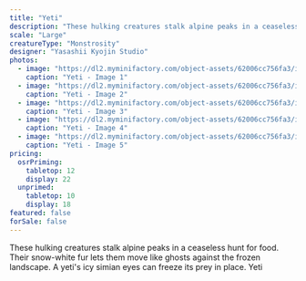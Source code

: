 ```yaml
---
title: "Yeti"
description: "These hulking creatures stalk alpine peaks in a ceaseless hunt for food. Their snow-white fur lets them move like ghosts against the frozen landscape. A yeti's icy simian eyes can freeze its prey in place. Yeti"
scale: "Large"
creatureType: "Monstrosity"
designer: "Yasashii Kyojin Studio"
photos:
  - image: "https://dl2.myminifactory.com/object-assets/62006cc756fa3/images/720X720-yeti-ps.jpg"
    caption: "Yeti - Image 1"
  - image: "https://dl2.myminifactory.com/object-assets/62006cc756fa3/images/720X720-268477267-135938232167806-6081090445902792531-n.jpg"
    caption: "Yeti - Image 2"
  - image: "https://dl2.myminifactory.com/object-assets/62006cc756fa3/images/720X720-yeti-02.jpg"
    caption: "Yeti - Image 3"
  - image: "https://dl2.myminifactory.com/object-assets/62006cc756fa3/images/230X230-yeti-2.jpg"
    caption: "Yeti - Image 4"
  - image: "https://dl2.myminifactory.com/object-assets/62006cc756fa3/images/230X230-dsc07718.jpg"
    caption: "Yeti - Image 5"
pricing:
  osrPriming:
    tabletop: 12
    display: 22
  unprimed:
    tabletop: 10
    display: 18
featured: false
forSale: false
---
```


These hulking creatures stalk alpine peaks in a ceaseless hunt for food. Their snow-white fur lets them move like ghosts against the frozen landscape. A yeti's icy simian eyes can freeze its prey in place. Yeti